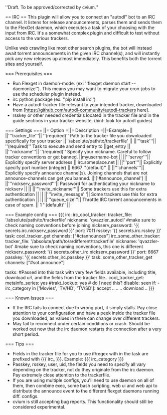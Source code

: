 ''Draft. To be approved/corrected by cvium.''

== IRC ==
This plugin will allow you to connect an "autodl" bot to an IRC channel. It listens for release announcements, parses them and sends them to the FlexGet daemon, which executes a task of your choosing with the input from IRC.
It's a somewhat complex plugin and difficult to test without access to the various trackers.

Unlike web crawling like most other search plugins, the bot will instead await torrent announcements in the given IRC channel(s), and will instantly pick any new releases up almost immediately. This benefits both the torrent sites and yourself.

=== Prerequisites ===
* Run Flexget in daemon-mode. (ex: ''flexget daemon start --daemonize''). This means you may want to migrate your cron-jobs to use the scheduler plugin instead.
* irc python package (ex: ''pip install irc'')
* Have a autodl-tracker file relevant to your intended tracker, downloaded from [https://github.com/autodl-community/autodl-trackers here].
* rsskey or other needed credentials located in the tracker file and in the guide sections in your tracker website. (hint: look for autodl guides)

=== Settings ===
||= Option =||= Description =||=Example=||
||'''tracker_file'''|| ''(required)'' Path to the tracker file you downloaded specifically for your tracker || '/absolute/path/to/trackerfile' ||
||'''task'''|| ''(required)'' Task to execute and send entry to ||get_entry ||
||'''nickname'''|| ''(required)'' Specify your nickname. Careful to follow tracker conventions or get banned. ||myusername-bot ||
||'''server'''|| Explicitly specify server address || irc.someplace.net ||
||'''port'''|| Explicitly specify port number (integer) || 6667 ''(default)'' ||
||'''channels'''|| Explicitly specify announce channel(s). Joining channels that are not announce-channels can get you banned. ||!['#announce_channel'] ||
||'''nickserv_password'''|| Password for authenticating your nickname to nickserv || ||
||'''invite_nickname'''|| Some trackers use this for extra authentication || ||
||'''invite_message'''|| Some trackers use this for extra authentication || ||
||'''queue_size'''|| Throttle IRC torrent announcements in case of spam. || 1 ''(default)'' ||

=== Example config ===
{{{
irc:
  irc_cool_tracker:
    tracker_file: '/absolute/path/to/trackerfile'
    nickname: 'qvazzler_autodl' #make sure to check naming conventions before joining
    nickserv_password: '{{ secrets.irc.nickserv_password }}'
    port: 7011
    rsskey: '{{ secrets.irc.rsskey }}'
    task: cool_tracker_get
    channels: ["#ctannounces"]
  irc_some_other_tracker:
    tracker_file: '/absolute/path/to/a/different/trackerfile'
    nickname: 'qvazzler-bot' #make sure to check naming conventions, this one is different
    nickserv_password: '{{ secrets.other_irc.nickserv_password }}'
    port: 6667
    passkey: '{{ secrets.other_irc.passkey }}'
    task: some_other_tracker_get
    channels: ["#sot.announce"]

tasks:
  #Passed into this task with very few fields available, including title, download url, and the fields from the tracker file..
  cool_tracker_get:
    metainfo_series: yes
    #trakt_lookup: yes # do I need this?
    disable: seen
    if:
      - irc_category in ['Movies', 'TV/HD', 'TV/SD']: accept
    ..
    ..
    .. download ..
}}}


=== Known Issues ===
* If the IRC fails to connect due to wrong port, it simply stalls. Pay close attention to your configuration and have a peek inside the tracker file you downloaded, as values in there can change over different trackers.
* May fail to reconnect under certain conditions or crash. Should be worked out now that the irc daemon restarts the connection after a very short period.

=== Tips ===
* Fields in the tracker file for you to use if/regex with in the task are prefixed with {{{ irc_ }}}. Example: {{{ irc_category }}}
* Passkey, rsskey, user, uid, the fields you need to specify all vary depending on the tracker, not do they originate from the irc daemon. Pay extremely close attention to the trackerfile.
* If you are using multiple configs, you'll need to use daemon on all of them, then combine exec, some bash scripting, web ui and web api to distribute the announce event to the different flexget daemons running diff. configs.
* cvium is still accepting bug reports. This functionality should still be considered experimental.